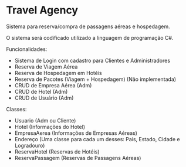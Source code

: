 # Travel Agency
  
Sistema para reserva/compra de passagens aéreas e hospedagem.

O sistema será codificado utilizado a linguagem de programação C#.

Funcionalidades:
- Sistema de Login com cadastro para Clientes e Administradores
- Reserva de Viagem Aérea
- Reserva de Hospedagem em Hotéis
- Reserva de Pacotes (Viagem + Hospedagem) (Não implementada)
- CRUD de Empresa Aérea (Adm)
- CRUD de Hotel (Adm)
- CRUD de Usuário (Adm)

Classes:
- Usuario (Adm ou Cliente)
- Hotel (Informações do Hotel)
- EmpresaAerea (Informações de Empresas Aéreas)
- Endereço (Uma classe para cada um desses: País, Estado, Cidade e Logradouro)
- ReservaHotel (Reservas de Hotéis)
- ReservaPassagem (Reservas de Passagens Aéreas)
